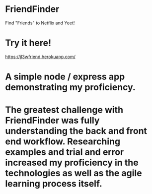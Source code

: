 # FriendFinder
Find "Friends" to Netflix and Yeet!

# Try it here!
https://jl3wfriend.herokuapp.com/

# A simple node / express app demonstrating my proficiency.

# The greatest challenge with FriendFinder was fully understanding the back and front end workflow. Researching examples and trial and error increased my proficiency in the technologies as well as the agile learning process itself.
